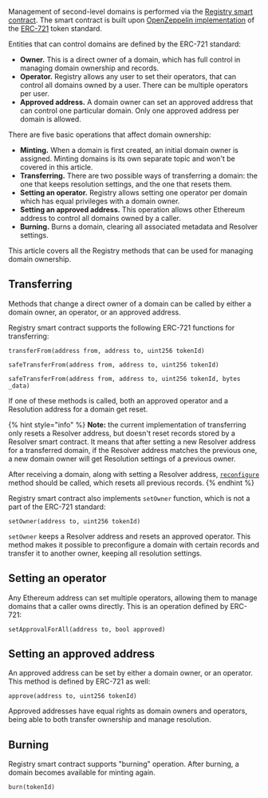 Management of second-level domains is performed via the [Registry smart contract](https://github.com/unstoppabledomains/dot-crypto/blob/master/contracts/Registry.sol). The smart contract is built upon [OpenZeppelin implementation](https://docs.openzeppelin.com/contracts/2.x/api/token/erc721#ERC721Burnable) of the [ERC-721](https://github.com/ethereum/EIPs/blob/master/EIPS/eip-721.md) token standard.

Entities that can control domains are defined by the ERC-721 standard:

* **Owner.** This is a direct owner of a domain, which has full control in managing domain ownership and records.
* **Operator.** Registry allows any user to set their operators, that can control all domains owned by a user. There can be multiple operators per user.
* **Approved address.** A domain owner can set an approved address that can control one particular domain. Only one approved address per domain is allowed.

There are five basic operations that affect domain ownership:

* **Minting.** When a domain is first created, an initial domain owner is assigned. Minting domains is its own separate topic and won't be covered in this article.
* **Transferring.** There are two possible ways of transferring a domain: the one that keeps resolution settings, and the one that resets them.
* **Setting an operator.** Registry allows setting one operator per domain which has equal privileges with a domain owner.
* **Setting an approved address.** This operation allows other Ethereum address to control all domains owned by a caller.
* **Burning.** Burns a domain, clearing all associated metadata and Resolver settings.

This article covers all the Registry methods that can be used for managing domain ownership.

## Transferring

Methods that change a direct owner of a domain can be called by either a domain owner, an operator, or an approved address.

Registry smart contract supports the following ERC-721 functions for transferring:

```sol
transferFrom(address from, address to, uint256 tokenId)

safeTransferFrom(address from, address to, uint256 tokenId)

safeTransferFrom(address from, address to, uint256 tokenId, bytes _data)
```

If one of these methods is called, both an approved operator and a Resolution address for a domain get reset.

{% hint style="info" %}
**Note:** the current implementation of transferring only resets a Resolver address, but doesn't reset records stored by a Resolver smart contract. It means that after setting a new Resolver address for a transferred domain, if the Resolver address matches the previous one, a new domain owner will get Resolution settings of a previous owner.

After receiving a domain, along with setting a Resolver address, [`reconfigure`](https://github.com/unstoppabledomains/dot-crypto/blob/master/contracts/Resolver.sol) method should be called, which resets all previous records.
{% endhint %}

Registry smart contract also implements `setOwner` function, which is not a part of the ERC-721 standard:

```sol
setOwner(address to, uint256 tokenId)
```

`setOwner` keeps a Resolver address and resets an approved operator. This method makes it possible to preconfigure a domain with certain records and transfer it to another owner, keeping all resolution settings.

## Setting an operator

Any Ethereum address can set multiple operators, allowing them to manage domains that a caller owns directly. This is an operation defined by ERC-721:

```sol
setApprovalForAll(address to, bool approved)
```

## Setting an approved address

An approved address can be set by either a domain owner, or an operator. This method is defined by ERC-721 as well:

```sol
approve(address to, uint256 tokenId)
```

Approved addresses have equal rights as domain owners and operators, being able to both transfer ownership and manage resolution.

## Burning

Registry smart contract supports "burning" operation. After burning, a domain becomes available for minting again.

```sol
burn(tokenId)
```
